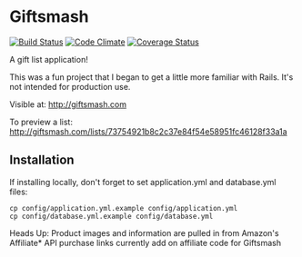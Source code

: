Giftsmash
===========
[![Build Status](https://travis-ci.org/kurtfunai/Giftsmash.png?branch=master)](https://travis-ci.org/kurtfunai/Giftsmash) [![Code Climate](https://codeclimate.com/github/kurtfunai/Giftsmash.png)](https://codeclimate.com/github/kurtfunai/Giftsmash) [![Coverage Status](https://coveralls.io/repos/kurtfunai/Giftsmash/badge.png?branch=master)](https://coveralls.io/r/kurtfunai/Giftsmash?branch=master)

A gift list application!

This was a fun project that I began to get a little more familiar with Rails.
It's not intended for production use.

Visible at:
http://giftsmash.com

To preview a list: http://giftsmash.com/lists/73754921b8c2c37e84f54e58951fc46128f33a1a

Installation
------------

If installing locally, don't forget to set application.yml and database.yml files:

    cp config/application.yml.example config/application.yml
    cp config/database.yml.example config/database.yml

Heads Up:
Product images and information are pulled in from Amazon's Affiliate* API
purchase links currently add on affiliate code for Giftsmash